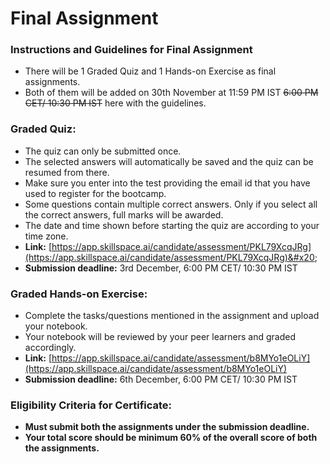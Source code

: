 # Final Assignment

### Instructions and Guidelines for Final Assignment

* There will be 1 Graded Quiz and 1 Hands-on Exercise as final assignments.&#x20;
* Both of them will be added on 30th November at 11:59 PM IST ~~6:00 PM CET/ 10:30 PM IST~~ here with the guidelines.

### Graded Quiz:

* The quiz can only be submitted once.
* The selected answers will automatically be saved and the quiz can be resumed from there.&#x20;
* Make sure you enter into the test providing the email id that you have used to register for the bootcamp.
* Some questions contain multiple correct answers. Only if you select all the correct answers, full marks will be awarded.
* The date and time shown before starting the quiz are according to your time zone.
* **Link:** [https://app.skillspace.ai/candidate/assessment/PKL79XcqJRg](https://app.skillspace.ai/candidate/assessment/PKL79XcqJRg)&#x20;
* **Submission deadline:** 3rd December, 6:00 PM CET/ 10:30 PM IST

### Graded Hands-on Exercise:

* Complete the tasks/questions mentioned in the assignment and upload your notebook.&#x20;
* Your notebook will be reviewed by your peer learners and graded accordingly.
* **Link:** [https://app.skillspace.ai/candidate/assessment/b8MYo1eOLiY](https://app.skillspace.ai/candidate/assessment/b8MYo1eOLiY)
* **Submission deadline:** 6th December, 6:00 PM CET/ 10:30 PM IST

### Eligibility Criteria for Certificate:&#x20;

* **Must submit both the assignments under the submission deadline.**
* **Your total score should be minimum 60% of the overall score of both the assignments.**
